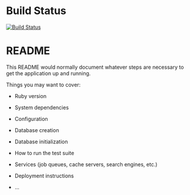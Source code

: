 # Build Status

[![Build
Status](https://travis-ci.org/opensanca/opensanca_jobs.svg?branch=master)](https://travis-ci.org/opensanca/opensanca_jobs)

# README

This README would normally document whatever steps are necessary to get the
application up and running.

Things you may want to cover:

* Ruby version

* System dependencies

* Configuration

* Database creation

* Database initialization

* How to run the test suite

* Services (job queues, cache servers, search engines, etc.)

* Deployment instructions

* ...
